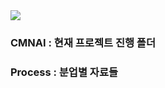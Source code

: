 <img src="https://capsule-render.vercel.app/api?type=wave&color=E7D216FF&height=300&section=header&text=CMNAI&fontSize=90" />

### CMNAI : 현재 프로젝트 진행 폴더
### Process : 분업별 자료들
